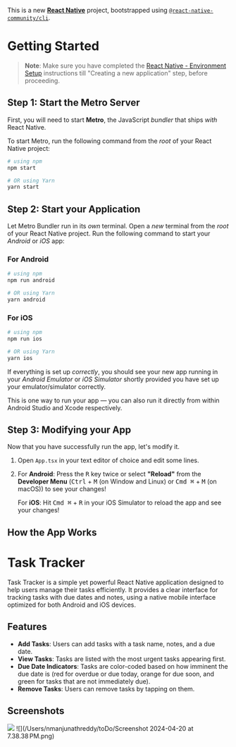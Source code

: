This is a new [**React Native**](https://reactnative.dev) project, bootstrapped using [`@react-native-community/cli`](https://github.com/react-native-community/cli).

# Getting Started

>**Note**: Make sure you have completed the [React Native - Environment Setup](https://reactnative.dev/docs/environment-setup) instructions till "Creating a new application" step, before proceeding.

## Step 1: Start the Metro Server

First, you will need to start **Metro**, the JavaScript _bundler_ that ships _with_ React Native.

To start Metro, run the following command from the _root_ of your React Native project:

```bash
# using npm
npm start

# OR using Yarn
yarn start
```

## Step 2: Start your Application

Let Metro Bundler run in its _own_ terminal. Open a _new_ terminal from the _root_ of your React Native project. Run the following command to start your _Android_ or _iOS_ app:

### For Android

```bash
# using npm
npm run android

# OR using Yarn
yarn android
```

### For iOS

```bash
# using npm
npm run ios

# OR using Yarn
yarn ios
```

If everything is set up _correctly_, you should see your new app running in your _Android Emulator_ or _iOS Simulator_ shortly provided you have set up your emulator/simulator correctly.

This is one way to run your app — you can also run it directly from within Android Studio and Xcode respectively.

## Step 3: Modifying your App

Now that you have successfully run the app, let's modify it.

1. Open `App.tsx` in your text editor of choice and edit some lines.
2. For **Android**: Press the <kbd>R</kbd> key twice or select **"Reload"** from the **Developer Menu** (<kbd>Ctrl</kbd> + <kbd>M</kbd> (on Window and Linux) or <kbd>Cmd ⌘</kbd> + <kbd>M</kbd> (on macOS)) to see your changes!

   For **iOS**: Hit <kbd>Cmd ⌘</kbd> + <kbd>R</kbd> in your iOS Simulator to reload the app and see your changes!

## How the App Works

# Task Tracker

Task Tracker is a simple yet powerful React Native application designed to help users manage their tasks efficiently. It provides a clear interface for tracking tasks with due dates and notes, using a native mobile interface optimized for both Android and iOS devices.

## Features

- **Add Tasks**: Users can add tasks with a task name, notes, and a due date.
- **View Tasks**: Tasks are listed with the most urgent tasks appearing first.
- **Due Date Indicators**: Tasks are color-coded based on how imminent the due date is (red for overdue or due today, orange for due soon, and green for tasks that are not immediately due).
- **Remove Tasks**: Users can remove tasks by tapping on them.


## Screenshots
![](/https://github.com/manjureddyn/ToDo/blob/main/Screenshot%202024-04-20%20at%207.38.38%E2%80%AFPM.png)
![](/Users/nmanjunathreddy/toDo/Screenshot 2024-04-20 at 7.38.38 PM.png)

